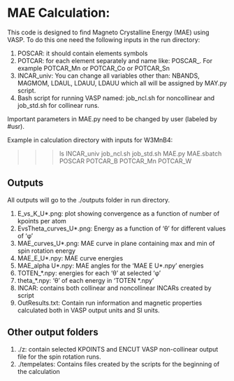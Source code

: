 # MAE Calculation:
This code is designed to find Magneto Crystalline Energy (MAE) using VASP. To do this one need the following inputs in the run directory:
1. POSCAR: it should contain elements symbols
2. POTCAR: for each element separately and name like: POSCAR_<element chemical symbols>. For example POTCAR_Mn or POTCAR_Co or POTCAR_Sn
3. INCAR_univ: You can change all variables other than: NBANDS, MAGMOM, LDAUL, LDAUU, LDAUU which all will be assigned by MAY.py script.
4. Bash script for running VASP named: job_ncl.sh for noncollinear and job_std.sh for collinear runs.

Important parameters in MAE.py need to be changed by user (labeled by #usr).
  
Example <ls> in calculation directory with inputs for W3MnB4:
>>> ls
>>> INCAR_univ job_ncl.sh job_std.sh MAE.py MAE.sbatch POSCAR POTCAR_B POTCAR_Mn POTCAR_W

## Outputs
All outputs will go to the ./outputs folder in run directory.
1. E_vs_K_U*.png: plot showing convergence as a function of number of kpoints per atom
2. EvsTheta_curves_U*.png: Energy as a function of ‘θ’ for different values of ‘φ’
3. MAE_curves_U*.png: MAE curve in plane containing max and min of spin rotation energy
4. MAE_E_U*.npy: MAE curve energies
5. MAE_alpha U*.npy: MAE angles for the ‘MAE E U*.npy’ energies
6. TOTEN_*.npy: energies for each ‘θ’ at selected ‘φ’
7. theta_*.npy: ‘θ’ of each energy in ‘TOTEN *.npy’
8. INCAR: contains both collinear and noncollinear INCARs created by script
9. OutResults.txt: Contain run information and magnetic properties calculated both in VASP output units and SI units.
  
## Other output folders
1. ./z: contain selected KPOINTS and ENCUT VASP non-collinear output file for the spin rotation runs.
2. ./tempelates: Contains files created by the scripts for the beginning of the calculation
